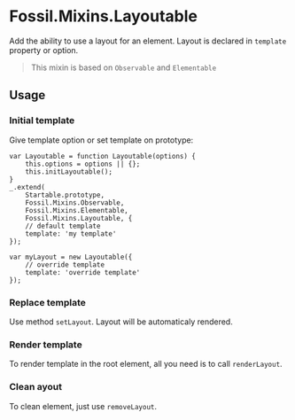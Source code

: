 Fossil.Mixins.Layoutable
========================

Add the ability to use a layout for an element.
Layout is declared in `template` property or option.

> This mixin is based on `Observable` and `Elementable`

Usage
-----

### Initial template

Give template option or set template on prototype:

``` !javascript
var Layoutable = function Layoutable(options) {
    this.options = options || {};
    this.initLayoutable();
}
_.extend(
    Startable.prototype,
    Fossil.Mixins.Observable,
    Fossil.Mixins.Elementable,
    Fossil.Mixins.Layoutable, {
    // default template
    template: 'my template'
});

var myLayout = new Layoutable({
    // override template
    template: 'override template'
});
```

### Replace template

Use method `setLayout`.
Layout will be automaticaly rendered.

### Render template

To render template in the root element, all you need is to call `renderLayout`.

### Clean ayout

To clean element, just use `removeLayout`.
